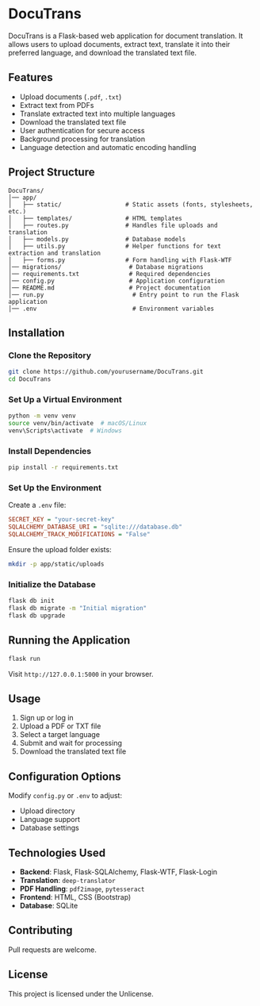 # DocuTrans

DocuTrans is a Flask-based web application for document translation. It allows users to upload documents, extract text, translate it into their preferred language, and download the translated text file.

## Features

- Upload documents (`.pdf`, `.txt`)
- Extract text from PDFs
- Translate extracted text into multiple languages
- Download the translated text file
- User authentication for secure access
- Background processing for translation
- Language detection and automatic encoding handling

## Project Structure

```
DocuTrans/
│── app/
│   ├── static/                  # Static assets (fonts, stylesheets, etc.)
│   ├── templates/               # HTML templates
│   ├── routes.py                # Handles file uploads and translation
│   ├── models.py                # Database models
│   ├── utils.py                 # Helper functions for text extraction and translation
│   ├── forms.py                 # Form handling with Flask-WTF
│── migrations/                   # Database migrations
│── requirements.txt              # Required dependencies
│── config.py                     # Application configuration
│── README.md                     # Project documentation
│── run.py                         # Entry point to run the Flask application
│── .env                           # Environment variables
```

## Installation

### Clone the Repository
```bash
git clone https://github.com/yourusername/DocuTrans.git
cd DocuTrans
```

### Set Up a Virtual Environment
```bash
python -m venv venv
source venv/bin/activate  # macOS/Linux
venv\Scripts\activate  # Windows
```

### Install Dependencies
```bash
pip install -r requirements.txt
```

### Set Up the Environment

Create a `.env` file:
```ini
SECRET_KEY = "your-secret-key"
SQLALCHEMY_DATABASE_URI = "sqlite:///database.db"
SQLALCHEMY_TRACK_MODIFICATIONS = "False"
```
Ensure the upload folder exists:
```bash
mkdir -p app/static/uploads
```

### Initialize the Database
```bash
flask db init
flask db migrate -m "Initial migration"
flask db upgrade
```

## Running the Application
```bash
flask run
```
Visit `http://127.0.0.1:5000` in your browser.

## Usage

1. Sign up or log in
2. Upload a PDF or TXT file
3. Select a target language
4. Submit and wait for processing
5. Download the translated text file

## Configuration Options

Modify `config.py` or `.env` to adjust:
- Upload directory
- Language support
- Database settings

## Technologies Used

- **Backend**: Flask, Flask-SQLAlchemy, Flask-WTF, Flask-Login
- **Translation**: `deep-translator`
- **PDF Handling**: `pdf2image`, `pytesseract`
- **Frontend**: HTML, CSS (Bootstrap)
- **Database**: SQLite

## Contributing

Pull requests are welcome. 

## License

This project is licensed under the Unlicense.